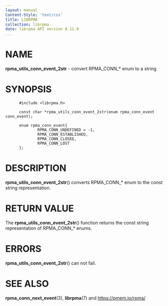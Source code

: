 ```yaml
---
layout: manual
Content-Style: 'text/css'
title: LIBRPMA
collection: librpma
date: librpma API version 0.11.0
...
```


[comment]: <> (SPDX-License-Identifier: BSD-3-Clause)
[comment]: <> (Copyright 2020-2022, Intel Corporation)

NAME
====

**rpma\_utils\_conn\_event\_2str** - convert RPMA\_CONN\_\* enum to a
string

SYNOPSIS
========

          #include <librpma.h>

          const char *rpma_utils_conn_event_2str(enum rpma_conn_event conn_event);

          enum rpma_conn_event{
                  RPMA_CONN_UNDEFINED = -1,
                  RPMA_CONN_ESTABLISHED,
                  RPMA_CONN_CLOSED,
                  RPMA_CONN_LOST
          };

DESCRIPTION
===========

**rpma\_utils\_conn\_event\_2str**() converts RPMA\_CONN\_\* enum to the
const string representation.

RETURN VALUE
============

The **rpma\_utils\_conn\_event\_2str**() function returns the const
string representation of RPMA\_CONN\_\* enums.

ERRORS
======

**rpma\_utils\_conn\_event\_2str**() can not fail.

SEE ALSO
========

**rpma\_conn\_next\_event**(3), **librpma**(7) and https://pmem.io/rpma/
